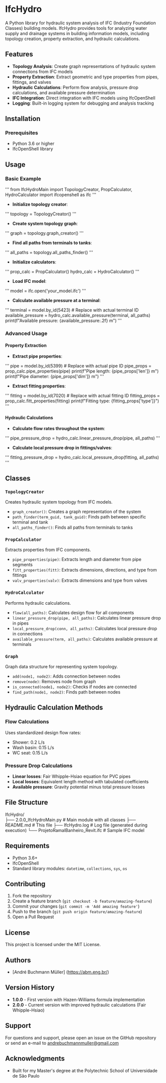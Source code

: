 # IfcHydro

A Python library for hydraulic system analysis of IFC (Industry Foundation Classes) building models. IfcHydro provides tools for analyzing water supply and drainage systems in building information models, including topology creation, property extraction, and hydraulic calculations.

## Features

- **Topology Analysis**: Create graph representations of hydraulic system connections from IFC models
- **Property Extraction**: Extract geometric and type properties from pipes, fittings, and valves
- **Hydraulic Calculations**: Perform flow analysis, pressure drop calculations, and available pressure determination
- **IFC Integration**: Direct integration with IFC models using IfcOpenShell
- **Logging**: Built-in logging system for debugging and analysis tracking

## Installation

### Prerequisites

- Python 3.6 or higher
- IfcOpenShell library

## Usage

### Basic Example

'''
from IfcHydroMain import TopologyCreator, PropCalculator, HydroCalculator import ifcopenshell as ifc
'''

- **Initialize topology creator**:

'''
topology = TopologyCreator()
'''

- **Create system topology graph**:

'''
graph = topology.graph_creator()
'''

- **Find all paths from terminals to tanks**:

'''
all_paths = topology.all_paths_finder()
'''

- **Initialize calculators**:

'''
prop_calc = PropCalculator() hydro_calc = HydroCalculator()
'''

- **Load IFC model**:

'''
model = ifc.open('your_model.ifc')
'''

- **Calculate available pressure at a terminal**:

'''
terminal = model.by_id(5423)  # Replace with actual terminal ID available_pressure = hydro_calc.available_pressure(terminal, all_paths) print(f"Available pressure: {available_pressure:.2f} m")
'''

### Advanced Usage

#### Property Extraction

- **Extract pipe properties**:

'''
pipe = model.by_id(5399)  # Replace with actual pipe ID 
pipe_props = prop_calc.pipe_properties(pipe)
print(f"Pipe length: {pipe_props['len']} m")
print(f"Pipe diameter: {pipe_props['dim']} m")
'''

- **Extract fitting properties**:

'''
fitting = model.by_id(7020)  # Replace with actual fitting ID
fitting_props = prop_calc.fitt_properties(fitting)
print(f"Fitting type: {fitting_props['type']}")
'''

#### Hydraulic Calculations

- **Calculate flow rates throughout the system**:

'''
pipe_pressure_drop = hydro_calc.linear_pressure_drop(pipe, all_paths)
'''

- **Calculate local pressure drop in fittings/valves**:

'''
fitting_pressure_drop = hydro_calc.local_pressure_drop(fitting, all_paths)
'''

## Classes

### `TopologyCreator`
Creates hydraulic system topology from IFC models.

- `graph_creator()`: Creates a graph representation of the system
- `path_finder(term_guid, tank_guid)`: Finds path between specific terminal and tank
- `all_paths_finder()`: Finds all paths from terminals to tanks

### `PropCalculator`
Extracts properties from IFC components.

- `pipe_properties(pipe)`: Extracts length and diameter from pipe segments
- `fitt_properties(fitt)`: Extracts dimensions, directions, and type from fittings
- `valv_properties(valv)`: Extracts dimensions and type from valves

### `HydroCalculator`
Performs hydraulic calculations.

- `flow(all_paths)`: Calculates design flow for all components
- `linear_pressure_drop(pipe, all_paths)`: Calculates linear pressure drop in pipes
- `local_pressure_drop(conn, all_paths)`: Calculates local pressure drop in connections
- `available_pressure(term, all_paths)`: Calculates available pressure at terminals

### `Graph`
Graph data structure for representing system topology.

- `add(node1, node2)`: Adds connection between nodes
- `remove(node)`: Removes node from graph
- `is_connected(node1, node2)`: Checks if nodes are connected
- `find_path(node1, node2)`: Finds path between nodes

## Hydraulic Calculation Methods

### Flow Calculations
Uses standardized design flow rates:
- Shower: 0.2 L/s
- Wash basin: 0.15 L/s
- WC seat: 0.15 L/s

### Pressure Drop Calculations
- **Linear losses**: Fair Whipple-Hsiao equation for PVC pipes
- **Local losses**: Equivalent length method with tabulated coefficients
- **Available pressure**: Gravity potential minus total pressure losses

## File Structure

IfcHydro/ 	
		├── 2.0.0_IfcHydroMain.py    		# Main module with all classes
		├── README.md                		# This file
		├── IfcHydro.log            		# Log file (generated during execution) 
		└── ProjetoRamalBanheiro_Revit.ifc  # Sample IFC model
		
## Requirements

- Python 3.6+
- IfcOpenShell
- Standard library modules: `datetime`, `collections`, `sys`, `os`

## Contributing

1. Fork the repository
2. Create a feature branch (`git checkout -b feature/amazing-feature`)
3. Commit your changes (`git commit -m 'Add amazing feature'`)
4. Push to the branch (`git push origin feature/amazing-feature`)
5. Open a Pull Request

## License

This project is licensed under the MIT License.

## Authors

- [André Buchmann Müller] (https://abm.eng.br/)

## Version History

- **1.0.0** - First version with Hazen-Williams formula implementation
- **2.0.0** - Current version with improved hydraulic calculations (Fair Whipple-Hsiao)

## Support

For questions and support, please open an issue on the GitHub repository or send an e-mail to andrebuchmannmuller@gmail.com

## Acknowledgments

- Built for my Master's degree at the Polytechnic School of Universidade de São Paulo